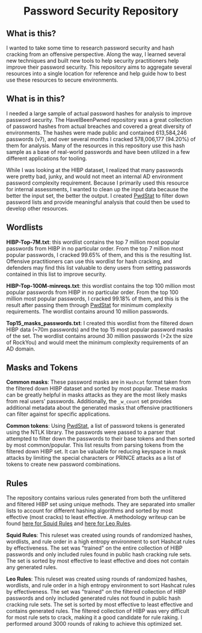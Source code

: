 <h1 align="center">
Password Security Repository
</h1>

## What is this?
I wanted to take some time to research password security and hash cracking from an offensive perspective. Along the way, I learned several new techniques and built new tools to help security practitioners help improve their password security. This repository aims to aggregate several resources into a single location for reference and help guide how to best use these resources to secure environments. 

## What is in this?
I needed a large sample of actual password hashes for analysis to improve password security. The HaveIBeenPwned repository was a great collection of password hashes from actual breaches and covered a great diversity of environments. The hashes were made public and contained 613,584,246 passwords (v7), and over several months I cracked 578,006,177 (94.20%) of them for analysis. Many of the resources in this repository use this hash sample as a base of real-world passwords and have been utilized in a few different applications for tooling.

While I was looking at the HIBP dataset, I realized that many passwords were pretty bad, junky, and would not meet an internal AD environment password complexity requirement. Because I primarily used this resource for internal assessments, I wanted to clean up the input data because the better the input set, the better the output. I created [PwdStat](https://github.com/JakeWnuk/PwdStat) to filter down password lists and provide meaningful analysis that could then be used to develop other resources. 

## Wordlists
**HIBP-Top-7M.txt**: this wordlist contains the top 7 million most popular passwords from HIBP in no particular order. From the top 7 million most popular passwords, I cracked 99.65% of them, and this is the resulting list. Offensive practitioners can use this wordlist for hash cracking, and defenders may find this list valuable to deny users from setting passwords contained in this list to improve security.

**HIBP-Top-100M-minreqs.txt**: this wordlist contains the top 100 million most popular passwords from HIBP in no particular order. From the top 100 million most popular passwords, I cracked 99.18% of them, and this is the result after passing them through [PwdStat](https://github.com/JakeWnuk/PwdStat) for minimum complexity requirements. The wordlist contains around 10 million passwords.

**Top15_masks_passwords.txt**: I created this wordlist from the filtered down HIBP data (~70m passwords) and the top 15 most popular password masks of the set. The wordlist contains around 30 million passwords (>2x the size of RockYou) and would meet the minimum complexity requirements of an AD domain. 

## Masks and Tokens
**Common masks**: These password masks are in `Hashcat` format taken from the filtered down HIBP dataset and sorted by most popular. These masks can be greatly helpful in masks attacks as they are the most likely masks from real users' passwords. Additionally, the `_w_count` set provides additional metadata about the generated masks that offensive practitioners can filter against for specific applications.

**Common tokens**: Using [PwdStat](https://github.com/JakeWnuk/PwdStat), a list of password tokens is generated using the NTLK library. The passwords were passed to a parser that attempted to filter down the passwords to their base tokens and then sorted by most common/popular. This list results from parsing tokens from the filtered down HIBP set. It can be valuable for reducing keyspace in mask attacks by limiting the special characters or PRINCE attacks as a list of tokens to create new password combinations. 

## Rules
The repository contains various rules generated from both the unfiltered and filtered HIBP set using unique methods. They are separated into smaller lists to account for different hashing algorithms and sorted by most effective (most cracks) to least effective.
A methodology writeup can be found [here for Squid Rules](https://jakewnuk.com/posts/cracking-half-billion-passwords-custom-rules-wordlists/) and [here for Leo Rules](https://jakewnuk.com/posts/cracking-half-billion-passwords-analysis/).

**Squid Rules**: This ruleset was created using rounds of randomized hashes, wordlists, and rule order in a high entropy environment to sort Hashcat rules by effectiveness. The set was "trained" on the entire collection of HIBP passwords and only included rules found in public hash cracking rule sets. The set is sorted by most effective to least effective and does not contain any generated rules. 

**Leo Rules**: This ruleset was created using rounds of randomized hashes, wordlists, and rule order in a high entropy environment to sort Hashcat rules by effectiveness. The set was "trained" on the filtered collection of HIBP passwords and only included generated rules not found in public hash cracking rule sets. The set is sorted by most effective to least effective and contains generated rules. The filtered collection of HIBP was very difficult for most rule sets to crack, making it a good candidate for rule raking. I performed around 3000 rounds of raking to achieve this optimized set. 